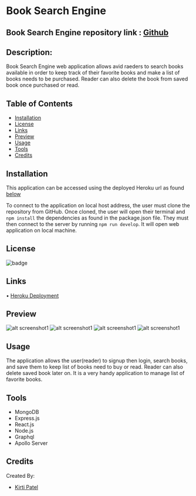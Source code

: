 # Book Search Engine

## Book Search Engine repository link : [Github](https://github.com/kirti18patel/book-store)

## Description: 
Book Search Engine web application allows avid raeders to search books available in order to keep track of their favorite books and make a list of books needs to be purchased. Reader can also delete the book from saved book once purchased or read.

## Table of Contents
* [Installation](#installation)
* [License](#license)
* [Links](#links)
* [Preview](#preview)
* [Usage](#usage)
* [Tools](#tools)
* [Credits](#credits)


## Installation
This application can be accessed using the deployed Heroku url as found [below]( )

To connect to the application on local host address, the user must clone the repository from GitHub. Once cloned, the user will open their terminal and `npm install` the dependencies as found in the package.json file. They must then connect to the server by running `npm run develop`. It will open web application on local machine.

## License
![badge](https://img.shields.io/badge/licence-MIT-green)

## Links
•	[Heroku Deployment](https://kirti-book-search-engine.herokuapp.com/)

## Preview
![alt screenshot1](/assets/img1.png)
![alt screenshot1](/assets/img2.png)
![alt screenshot1](/assets/img3.png)
![alt screenshot1](/assets/img4.png)


## Usage
The application allows the user(reader) to signup then login, search books, and save them to keep list of books need to buy or read. Reader can also delete saved book later on. It is a very handy application to manage list of favorite books.

## Tools
* MongoDB
* Express.js
* React.js
* Node.js
* Graphql
* Apollo Server


## Credits
Created By:
 * [Kirti Patel]( https://github.com/kirti18patel)